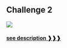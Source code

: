## Challenge 2 
![][Basic]
#### [see description ❱❱❱](/coding-challenges#challenge-2𝕓)

[Basic]: https://img.shields.io/badge/BASIC-DB6BAD?&logo=codeforces&logoColor=white&labelColor=DB6BAD
